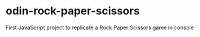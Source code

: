 # odin-rock-paper-scissors
First JavaScript project to replicate a Rock Paper Scissors game in console
